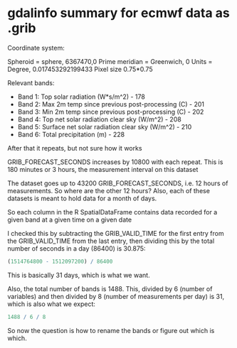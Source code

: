 # gdalinfo summary for ecmwf data as .grib

Coordinate system:

Spheroid = sphere, 6367470,0
Prime meridian = Greenwich, 0
Units = Degree, 0.017453292199433
Pixel size 0.75*0.75 

Relevant bands:

* Band 1: Top solar radiation (W*s/m^2) - 178
* Band 2: Max 2m temp since previous post-processing (C) - 201
* Band 3: Min 2m temp since previous post-processing (C) - 202
* Band 4: Top net solar radiation clear sky (W/m^2) - 208
* Band 5: Surface net solar radiation clear sky (W/m^2) - 210
* Band 6: Total precipitation (m) - 228

After that it repeats, but not sure how it works

GRIB_FORECAST_SECONDS increases by 10800 with each repeat. This is 180 minutes or 3 hours, the measurement interval on this dataset

The dataset goes up to 43200 GRIB_FORECAST_SECONDS, i.e. 12 hours of measurements. So where are the other 12 hours? Also, each of these datasets is meant to hold data for a month of days.

So each column in the R SpatialDataFrame contains data recorded for a given band at a given time on a given date 

I checked this by subtracting the GRIB_VALID_TIME for the first entry from the GRIB_VALID_TIME from the last entry, then dividing this by the total number of seconds in a day (86400) is 30.875:

```r
(1514764800 - 1512097200) / 86400
```

This is basically 31 days, which is what we want.

Also, the total number of bands is 1488. This, divided by 6 (number of variables) and then divided by 8 (number of measurements per day) is 31, which is also what we expect:

```r
1488 / 6 / 8
```

So now the question is how to rename the bands or figure out which is which.
